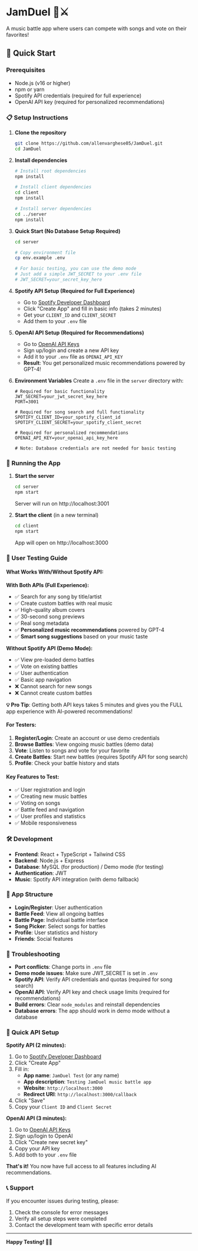 # JamDuel 🎵⚔️

A music battle app where users can compete with songs and vote on their favorites!

## 🚀 Quick Start

### Prerequisites

- Node.js (v16 or higher)
- npm or yarn
- Spotify API credentials (required for full experience)
- OpenAI API key (required for personalized recommendations)

### 📋 Setup Instructions

1. **Clone the repository**

   ```bash
   git clone https://github.com/allenvarghese05/JamDuel.git
   cd JamDuel
   ```

2. **Install dependencies**

   ```bash
   # Install root dependencies
   npm install

   # Install client dependencies
   cd client
   npm install

   # Install server dependencies
   cd ../server
   npm install
   ```

3. **Quick Start (No Database Setup Required)**

   ```bash
   cd server

   # Copy environment file
   cp env.example .env

   # For basic testing, you can use the demo mode
   # Just add a simple JWT_SECRET to your .env file
   # JWT_SECRET=your_secret_key_here
   ```

4. **Spotify API Setup (Required for Full Experience)**

   - Go to [Spotify Developer Dashboard](https://developer.spotify.com/dashboard)
   - Click "Create App" and fill in basic info (takes 2 minutes)
   - Get your `CLIENT_ID` and `CLIENT_SECRET`
   - Add them to your `.env` file

5. **OpenAI API Setup (Required for Recommendations)**

   - Go to [OpenAI API Keys](https://platform.openai.com/api-keys)
   - Sign up/login and create a new API key
   - Add it to your `.env` file as `OPENAI_API_KEY`
   - **Result**: You get personalized music recommendations powered by GPT-4!

6. **Environment Variables**
   Create a `.env` file in the `server` directory with:

   ```env
   # Required for basic functionality
   JWT_SECRET=your_jwt_secret_key_here
   PORT=3001

   # Required for song search and full functionality
   SPOTIFY_CLIENT_ID=your_spotify_client_id
   SPOTIFY_CLIENT_SECRET=your_spotify_client_secret

   # Required for personalized recommendations
   OPENAI_API_KEY=your_openai_api_key_here

   # Note: Database credentials are not needed for basic testing
   ```

### 🎯 Running the App

1. **Start the server**

   ```bash
   cd server
   npm start
   ```

   Server will run on http://localhost:3001

2. **Start the client** (in a new terminal)
   ```bash
   cd client
   npm start
   ```
   App will open on http://localhost:3000

### 🧪 User Testing Guide

#### What Works With/Without Spotify API:

**With Both APIs (Full Experience):**

- ✅ Search for any song by title/artist
- ✅ Create custom battles with real music
- ✅ High-quality album covers
- ✅ 30-second song previews
- ✅ Real song metadata
- ✅ **Personalized music recommendations** powered by GPT-4
- ✅ **Smart song suggestions** based on your music taste

**Without Spotify API (Demo Mode):**

- ✅ View pre-loaded demo battles
- ✅ Vote on existing battles
- ✅ User authentication
- ✅ Basic app navigation
- ❌ Cannot search for new songs
- ❌ Cannot create custom battles

**💡 Pro Tip**: Getting both API keys takes 5 minutes and gives you the FULL app experience with AI-powered recommendations!

#### For Testers:

1. **Register/Login**: Create an account or use demo credentials
2. **Browse Battles**: View ongoing music battles (demo data)
3. **Vote**: Listen to songs and vote for your favorite
4. **Create Battles**: Start new battles (requires Spotify API for song search)
5. **Profile**: Check your battle history and stats

#### Key Features to Test:

- ✅ User registration and login
- ✅ Creating new music battles
- ✅ Voting on songs
- ✅ Battle feed and navigation
- ✅ User profiles and statistics
- ✅ Mobile responsiveness

### 🛠️ Development

- **Frontend**: React + TypeScript + Tailwind CSS
- **Backend**: Node.js + Express
- **Database**: MySQL (for production) / Demo mode (for testing)
- **Authentication**: JWT
- **Music**: Spotify API integration (with demo fallback)

### 📱 App Structure

- **Login/Register**: User authentication
- **Battle Feed**: View all ongoing battles
- **Battle Page**: Individual battle interface
- **Song Picker**: Select songs for battles
- **Profile**: User statistics and history
- **Friends**: Social features

### 🐛 Troubleshooting

- **Port conflicts**: Change ports in `.env` file
- **Demo mode issues**: Make sure JWT_SECRET is set in `.env`
- **Spotify API**: Verify API credentials and quotas (required for song search)
- **OpenAI API**: Verify API key and check usage limits (required for recommendations)
- **Build errors**: Clear `node_modules` and reinstall dependencies
- **Database errors**: The app should work in demo mode without a database

### 🎵 Quick API Setup

**Spotify API (2 minutes):**
1. Go to [Spotify Developer Dashboard](https://developer.spotify.com/dashboard)
2. Click "Create App"
3. Fill in:
   - **App name**: `JamDuel Test` (or any name)
   - **App description**: `Testing JamDuel music battle app`
   - **Website**: `http://localhost:3000`
   - **Redirect URI**: `http://localhost:3000/callback`
4. Click "Save"
5. Copy your `Client ID` and `Client Secret`

**OpenAI API (3 minutes):**
1. Go to [OpenAI API Keys](https://platform.openai.com/api-keys)
2. Sign up/login to OpenAI
3. Click "Create new secret key"
4. Copy your API key
5. Add both to your `.env` file

**That's it!** You now have full access to all features including AI recommendations.

### 📞 Support

If you encounter issues during testing, please:

1. Check the console for error messages
2. Verify all setup steps were completed
3. Contact the development team with specific error details

---

**Happy Testing! 🎵🎉**
